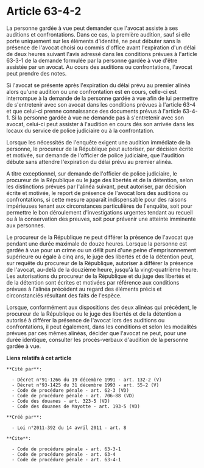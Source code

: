 # Article 63-4-2

La personne gardée à vue peut demander que l'avocat assiste à ses auditions et confrontations. Dans ce cas, la première
audition, sauf si elle porte uniquement sur les éléments d'identité, ne peut débuter sans la présence de l'avocat choisi ou
commis d'office avant l'expiration d'un délai de deux heures suivant l'avis adressé dans les conditions prévues à l'article
63-3-1 de la demande formulée par la personne gardée à vue d'être assistée par un avocat. Au cours des auditions ou
confrontations, l'avocat peut prendre des notes. 

Si l'avocat se présente après l'expiration du délai prévu au premier alinéa alors qu'une audition ou une confrontation est en
cours, celle-ci est interrompue à la demande de la personne gardée à vue afin de lui permettre de s'entretenir avec son
avocat dans les conditions prévues à l'article 63-4 et que celui-ci prenne connaissance des documents prévus à l'article
63-4-1. Si la personne gardée à vue ne demande pas à s'entretenir avec son avocat, celui-ci peut assister à l'audition en
cours dès son arrivée dans les locaux du service de police judiciaire ou à la confrontation. 

Lorsque les nécessités de l'enquête exigent une audition immédiate de la personne, le procureur de la République peut
autoriser, par décision écrite et motivée, sur demande de l'officier de police judiciaire, que l'audition débute sans
attendre l'expiration du délai prévu au premier alinéa. 

A titre exceptionnel, sur demande de l'officier de police judiciaire, le procureur de la République ou le juge des libertés
et de la détention, selon les distinctions prévues par l'alinéa suivant, peut autoriser, par décision écrite et motivée, le
report de présence de l'avocat lors des auditions ou confrontations, si cette mesure apparaît indispensable pour des raisons
impérieuses tenant aux circonstances particulières de l'enquête, soit pour permettre le bon déroulement d'investigations
urgentes tendant au recueil ou à la conservation des preuves, soit pour prévenir une atteinte imminente aux personnes. 

Le procureur de la République ne peut différer la présence de l'avocat que pendant une durée maximale de douze heures.
Lorsque la personne est gardée à vue pour un crime ou un délit puni d'une peine d'emprisonnement supérieure ou égale à cinq
ans, le juge des libertés et de la détention peut, sur requête du procureur de la République, autoriser à différer la
présence de l'avocat, au-delà de la douzième heure, jusqu'à la vingt-quatrième heure. Les autorisations du procureur de la
République et du juge des libertés et de la détention sont écrites et motivées par référence aux conditions prévues à
l'alinéa précédent au regard des éléments précis et circonstanciés résultant des faits de l'espèce. 

Lorsque, conformément aux dispositions des deux alinéas qui précèdent, le procureur de la République ou le juge des libertés
et de la détention a autorisé à différer la présence de l'avocat lors des auditions ou confrontations, il peut également,
dans les conditions et selon les modalités prévues par ces mêmes alinéas, décider que l'avocat ne peut, pour une durée
identique, consulter les procès-verbaux d'audition de la personne gardée à vue.

**Liens relatifs à cet article**

	**Cité par**:

	  - Décret n°91-1266 du 19 décembre 1991 - art. 132-2 (V)
	  - Décret n°93-1425 du 31 décembre 1993 - art. 55-2 (V)
	  - Code de procédure pénale - art. 62-3 (VD)
	  - Code de procédure pénale - art. 706-88 (VD)
	  - Code des douanes - art. 323-5 (VD)
	  - Code des douanes de Mayotte - art. 193-5 (VD)

	**Créé par**:

	  - Loi n°2011-392 du 14 avril 2011 - art. 8

	**Cite**:

	  - Code de procédure pénale - art. 63-3-1
	  - Code de procédure pénale - art. 63-4
	  - Code de procédure pénale - art. 63-4-1
